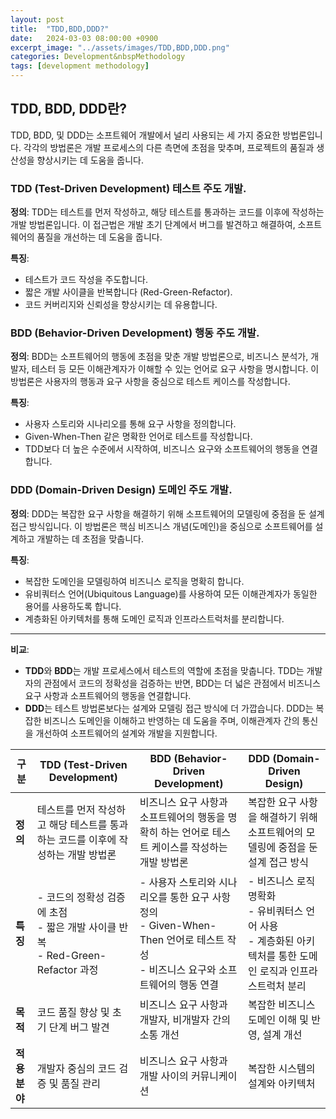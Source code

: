 ```yaml
---
layout: post
title:  "TDD,BDD,DDD?"
date:   2024-03-03 08:00:00 +0900
excerpt_image: "../assets/images/TDD,BDD,DDD.png"
categories: Development&nbspMethodology 
tags: [development methodology]
---
```

## TDD, BDD, DDD란?

TDD, BDD, 및 DDD는 소프트웨어 개발에서 널리 사용되는 세 가지 중요한 방법론입니다. 각각의 방법론은 개발 프로세스의 다른 측면에 초점을 맞추며, 프로젝트의 품질과 생산성을 향상시키는 데 도움을 줍니다.

### TDD (Test-Driven Development) 테스트 주도 개발.

**정의**: TDD는 테스트를 먼저 작성하고, 해당 테스트를 통과하는 코드를 이후에 작성하는 개발 방법론입니다. 이 접근법은 개발 초기 단계에서 버그를 발견하고 해결하여, 소프트웨어의 품질을 개선하는 데 도움을 줍니다.

**특징**:
- 테스트가 코드 작성을 주도합니다.
- 짧은 개발 사이클을 반복합니다 (Red-Green-Refactor).
- 코드 커버리지와 신뢰성을 향상시키는 데 유용합니다.

### BDD (Behavior-Driven Development) 행동 주도 개발.

**정의**: BDD는 소프트웨어의 행동에 초점을 맞춘 개발 방법론으로, 비즈니스 분석가, 개발자, 테스터 등 모든 이해관계자가 이해할 수 있는 언어로 요구 사항을 명시합니다. 이 방법론은 사용자의 행동과 요구 사항을 중심으로 테스트 케이스를 작성합니다.

**특징**:
- 사용자 스토리와 시나리오를 통해 요구 사항을 정의합니다.
- Given-When-Then 같은 명확한 언어로 테스트를 작성합니다.
- TDD보다 더 높은 수준에서 시작하여, 비즈니스 요구와 소프트웨어의 행동을 연결합니다.

### DDD (Domain-Driven Design) 도메인 주도 개발.

**정의**: DDD는 복잡한 요구 사항을 해결하기 위해 소프트웨어의 모델링에 중점을 둔 설계 접근 방식입니다. 이 방법론은 핵심 비즈니스 개념(도메인)을 중심으로 소프트웨어를 설계하고 개발하는 데 초점을 맞춥니다.

**특징**:
- 복잡한 도메인을 모델링하여 비즈니스 로직을 명확히 합니다.
- 유비쿼터스 언어(Ubiquitous Language)를 사용하여 모든 이해관계자가 동일한 용어를 사용하도록 합니다.
- 계층화된 아키텍처를 통해 도메인 로직과 인프라스트럭처를 분리합니다.



---

**비교**:

- **TDD**와 **BDD**는 개발 프로세스에서 테스트의 역할에 초점을 맞춥니다. TDD는 개발자의 관점에서 코드의 정확성을 검증하는 반면, BDD는 더 넓은 관점에서 비즈니스 요구 사항과 소프트웨어의 행동을 연결합니다.
- **DDD**는 테스트 방법론보다는 설계와 모델링 접근 방식에 더 가깝습니다. DDD는 복잡한 비즈니스 도메인을 이해하고 반영하는 데 도움을 주며, 이해관계자 간의 통신을 개선하여 소프트웨어의 설계와 개발을 지원합니다.

| 구분          | TDD (Test-Driven Development)                                | BDD (Behavior-Driven Development)                            | DDD (Domain-Driven Design)                                   |
| ------------- | ------------------------------------------------------------ | ------------------------------------------------------------ | ------------------------------------------------------------ |
| **정의**      | 테스트를 먼저 작성하고 해당 테스트를 통과하는 코드를 이후에 작성하는 개발 방법론 | 비즈니스 요구 사항과 소프트웨어의 행동을 명확히 하는 언어로 테스트 케이스를 작성하는 개발 방법론 | 복잡한 요구 사항을 해결하기 위해 소프트웨어의 모델링에 중점을 둔 설계 접근 방식 |
| **특징**      | - 코드의 정확성 검증에 초점<br>- 짧은 개발 사이클 반복<br>- Red-Green-Refactor 과정 | - 사용자 스토리와 시나리오를 통한 요구 사항 정의<br>- Given-When-Then 언어로 테스트 작성<br>- 비즈니스 요구와 소프트웨어의 행동 연결 | - 비즈니스 로직 명확화<br>- 유비쿼터스 언어 사용<br>- 계층화된 아키텍처를 통한 도메인 로직과 인프라스트럭처 분리 |
| **목적**      | 코드 품질 향상 및 초기 단계 버그 발견                        | 비즈니스 요구 사항과 개발자, 비개발자 간의 소통 개선         | 복잡한 비즈니스 도메인 이해 및 반영, 설계 개선               |
| **적용 분야** | 개발자 중심의 코드 검증 및 품질 관리                         | 비즈니스 요구 사항과 개발 사이의 커뮤니케이션                | 복잡한 시스템의 설계와 아키텍처                              |
